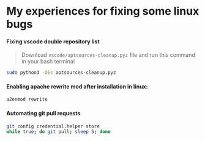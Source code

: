 # My experiences for fixing some linux bugs

#### Fixing vscode double repository list

> Download `vscode/aptsources-cleanup.pyz` file and run this command in your bash terminal

```bash
sudo python3 -OEs aptsources-cleanup.pyz
```


#### Enabling apache rewrite mod after installation in linux:

```bash
a2enmod rewrite
```

#### Automating git pull requests

```bash
git config credential.helper store
while true; do git pull; sleep 5; done
```
